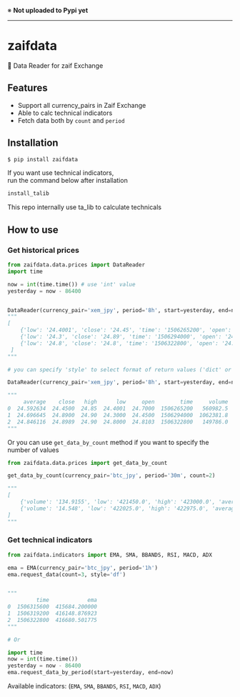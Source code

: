 ※ **Not uploaded to Pypi yet**

-------

# zaifdata

:blue_book: Data Reader for zaif Exchange


## Features

* Support all currency_pairs in Zaif Exchange
* Able to calc technical indicators
* Fetch data both by `count` and `period`

## Installation

```bash
$ pip install zaifdata
```

If you want use technical indicators,  
run the command below after installation

```bash
install_talib
```

This repo internally use ta_lib to calculate technicals

## How to use

### Get historical prices

```python
from zaifdata.data.prices import DataReader
import time

now = int(time.time()) # use 'int' value
yesterday = now - 86400


DataReader(currency_pair='xem_jpy', period='8h', start=yesterday, end=now)
"""
[
    {'low': '24.4001', 'close': '24.45', 'time': '1506265200', 'open': '24.7', 'high': '24.85', 'average': '24.59263445', 'volume': '560982.5'}, 
    {'low': '24.3', 'close': '24.89', 'time': '1506294000', 'open': '24.45', 'high': '24.9', 'average': '24.69664484', 'volume': '1062381.8'},
    {'low': '24.8', 'close': '24.8', 'time': '1506322800', 'open': '24.8103', 'high': '24.9', 'average': '24.84771633', 'volume': '144757.2'}
 ]
"""

# you can specify 'style' to select format of return values ('dict' or 'df')

DataReader(currency_pair='xem_jpy', period='8h', start=yesterday, end=now, style='df')

"""
     average    close   high      low     open        time     volume
0  24.592634  24.4500  24.85  24.4001  24.7000  1506265200   560982.5
1  24.696645  24.8900  24.90  24.3000  24.4500  1506294000  1062381.8
2  24.846116  24.8989  24.90  24.8000  24.8103  1506322800   149786.0
"""
```

Or you can use `get_data_by_count` method if you want to specify the number of values


```python
from zaifdata.data.prices import get_data_by_count

get_data_by_count(currency_pair='btc_jpy', period='30m', count=2)

"""
[
    {'volume': '134.9155', 'low': '421450.0', 'high': '423000.0', 'average': '422022.55839766', 'close': '422275.0', 'open': '421710.0', 'time': '1506322800'},
    {'volume': '14.548', 'low': '422025.0', 'high': '422975.0', 'average': '422504.70470168', 'close': '422390.0', 'open': '422170.0', 'time': '1506324600'}
]
"""
```

### Get technical indicators

```python
from zaifdata.indicators import EMA, SMA, BBANDS, RSI, MACD, ADX

ema = EMA(currency_pair='btc_jpy', period='1h')
ema.request_data(count=3, style='df')


"""
         time            ema
0  1506315600  415684.200000
1  1506319200  416148.876923
2  1506322800  416680.501775
"""

# Or

import time
now = int(time.time())
yesterday = now - 86400
ema.request_data_by_period(start=yesterday, end=now)
```

Available indicators: (`EMA`, `SMA`, `BBANDS`, `RSI`, `MACD`, `ADX`)
